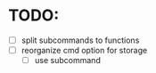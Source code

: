 # TODO:
- [ ] split subcommands to functions
- [ ] reorganize cmd option for storage
  - [ ] use subcommand
